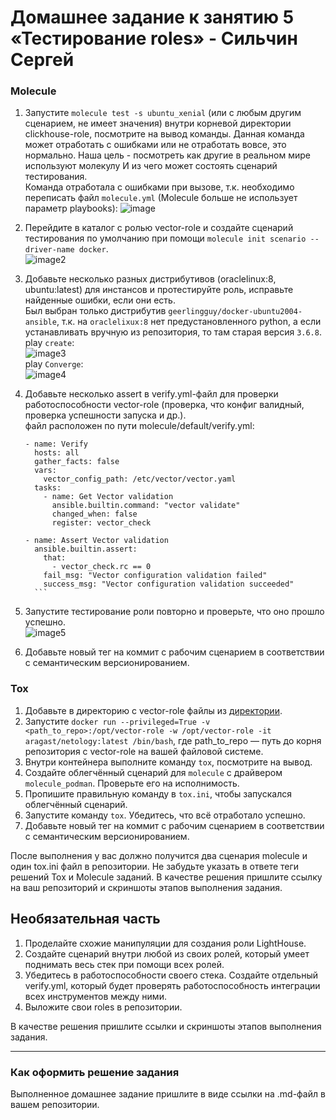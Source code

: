 # Домашнее задание к занятию 5 «Тестирование roles» - Сильчин Сергей

### Molecule

1. Запустите  `molecule test -s ubuntu_xenial` (или с любым другим сценарием, не имеет значения) внутри корневой директории clickhouse-role, посмотрите на вывод команды. Данная команда может отработать с ошибками или не отработать вовсе, это нормально. Наша цель - посмотреть как другие в реальном мире используют молекулу И из чего может состоять сценарий тестирования.  
   Команда отработала с ошибками при вызове, т.к. необходимо переписать файл `molecule.yml` (Molecule больше не использует параметр playbooks):
   ![image](https://github.com/user-attachments/assets/1efb3d9d-d1f6-4d29-a384-671a55f8150c)
 
2. Перейдите в каталог с ролью vector-role и создайте сценарий тестирования по умолчанию при помощи `molecule init scenario --driver-name docker`.  
   ![image2](https://github.com/user-attachments/assets/439c7669-8dc3-4d80-9f67-57966447df47)  

3. Добавьте несколько разных дистрибутивов (oraclelinux:8, ubuntu:latest) для инстансов и протестируйте роль, исправьте найденные ошибки, если они есть.  
   Был выбран только дистрибутив `geerlingguy/docker-ubuntu2004-ansible`, т.к. на `oraclelixux:8` нет предустановленного python, а если устанавливать вручную из репозитория, то там старая версия `3.6.8`.  
   play `create`:  
   ![image3](https://github.com/user-attachments/assets/4336f8e8-d8f7-4322-9860-8b89aee3a976)  
   play `Converge`:  
   ![image4](https://github.com/user-attachments/assets/9e12191b-345b-4c3b-a502-ec64ba9ebf22)

5. Добавьте несколько assert в verify.yml-файл для проверки работоспособности vector-role (проверка, что конфиг валидный, проверка успешности запуска и др.).  
   файл расположен по пути molecule/default/verify.yml:
      ```
      - name: Verify
        hosts: all
        gather_facts: false
        vars:
          vector_config_path: /etc/vector/vector.yaml
        tasks:
          - name: Get Vector validation
            ansible.builtin.command: "vector validate"
            changed_when: false
            register: vector_check

      - name: Assert Vector validation
        ansible.builtin.assert:
          that:
            - vector_check.rc == 0
          fail_msg: "Vector configuration validation failed"
          success_msg: "Vector configuration validation succeeded"
        ```
6. Запустите тестирование роли повторно и проверьте, что оно прошло успешно.  
   ![image5](https://github.com/user-attachments/assets/97c4b0f3-3692-4d96-8228-354c3359d642) 
7. Добавьте новый тег на коммит с рабочим сценарием в соответствии с семантическим версионированием.
   

### Tox

1. Добавьте в директорию с vector-role файлы из [директории](./example).
2. Запустите `docker run --privileged=True -v <path_to_repo>:/opt/vector-role -w /opt/vector-role -it aragast/netology:latest /bin/bash`, где path_to_repo — путь до корня репозитория с vector-role на вашей файловой системе.
3. Внутри контейнера выполните команду `tox`, посмотрите на вывод.
5. Создайте облегчённый сценарий для `molecule` с драйвером `molecule_podman`. Проверьте его на исполнимость.
6. Пропишите правильную команду в `tox.ini`, чтобы запускался облегчённый сценарий.
8. Запустите команду `tox`. Убедитесь, что всё отработало успешно.
9. Добавьте новый тег на коммит с рабочим сценарием в соответствии с семантическим версионированием.

После выполнения у вас должно получится два сценария molecule и один tox.ini файл в репозитории. Не забудьте указать в ответе теги решений Tox и Molecule заданий. В качестве решения пришлите ссылку на  ваш репозиторий и скриншоты этапов выполнения задания. 

## Необязательная часть

1. Проделайте схожие манипуляции для создания роли LightHouse.
2. Создайте сценарий внутри любой из своих ролей, который умеет поднимать весь стек при помощи всех ролей.
3. Убедитесь в работоспособности своего стека. Создайте отдельный verify.yml, который будет проверять работоспособность интеграции всех инструментов между ними.
4. Выложите свои roles в репозитории.

В качестве решения пришлите ссылки и скриншоты этапов выполнения задания.

---

### Как оформить решение задания

Выполненное домашнее задание пришлите в виде ссылки на .md-файл в вашем репозитории.
